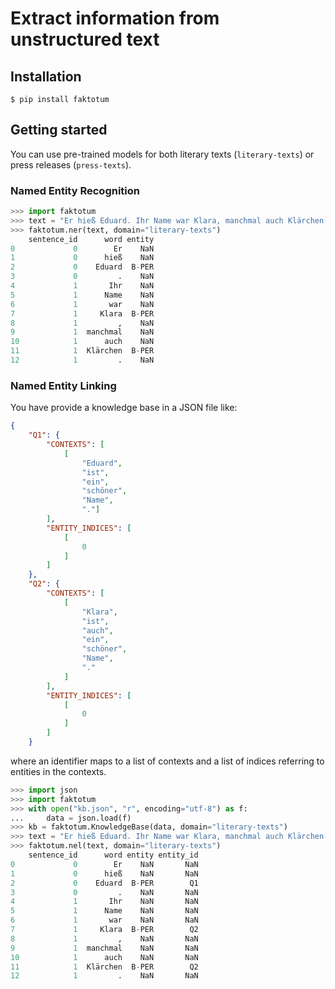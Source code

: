 # Extract information from unstructured text

## Installation

```
$ pip install faktotum
```

## Getting started
You can use pre-trained models for both literary texts (`literary-texts`) or press releases (`press-texts`).

### Named Entity Recognition
```python
>>> import faktotum
>>> text = "Er hieß Eduard. Ihr Name war Klara, manchmal auch Klärchen."
>>> faktotum.ner(text, domain="literary-texts")
    sentence_id      word entity
0             0        Er    NaN
1             0      hieß    NaN
2             0    Eduard  B-PER
3             0         .    NaN
4             1       Ihr    NaN
5             1      Name    NaN
6             1       war    NaN
7             1     Klara  B-PER
8             1         ,    NaN
9             1  manchmal    NaN
10            1      auch    NaN
11            1  Klärchen  B-PER
12            1         .    NaN
```

### Named Entity Linking
You have provide a knowledge base in a JSON file like:

```json
{
    "Q1": {
        "CONTEXTS": [
            [
                "Eduard",
                "ist",
                "ein",
                "schöner",
                "Name",
                "."]
        ],
        "ENTITY_INDICES": [
            [
                0
            ]
        ]
    },
    "Q2": {
        "CONTEXTS": [
            [
                "Klara",
                "ist",
                "auch",
                "ein",
                "schöner",
                "Name",
                "."
            ]
        ],
        "ENTITY_INDICES": [
            [
                0
            ]
        ]
    }
```

where an identifier maps to a list of contexts and a list of indices referring to entities in the contexts.

```python
>>> import json
>>> import faktotum
>>> with open("kb.json", "r", encoding="utf-8") as f:
...     data = json.load(f)
>>> kb = faktotum.KnowledgeBase(data, domain="literary-texts")
>>> text = "Er hieß Eduard. Ihr Name war Klara, manchmal auch Klärchen."
>>> faktotum.nel(text, domain="literary-texts")
    sentence_id      word entity entity_id
0             0        Er    NaN       NaN
1             0      hieß    NaN       NaN
2             0    Eduard  B-PER        Q1
3             0         .    NaN       NaN
4             1       Ihr    NaN       NaN
5             1      Name    NaN       NaN
6             1       war    NaN       NaN
7             1     Klara  B-PER        Q2
8             1         ,    NaN       NaN
9             1  manchmal    NaN       NaN
10            1      auch    NaN       NaN
11            1  Klärchen  B-PER        Q2
12            1         .    NaN       NaN
```
